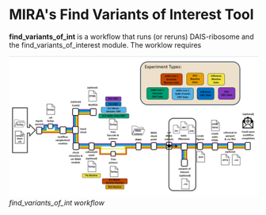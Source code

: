 # MIRA's Find Variants of Interest Tool

**find_variants_of_int** is a workflow that runs (or reruns) DAIS-ribosome and the find_variants_of_interest module. The worklow requires

![find_variants_of_int workflow](docs/images/find_variants_of_interst_workflow_img.png)
*find_variants_of_int workflow*

